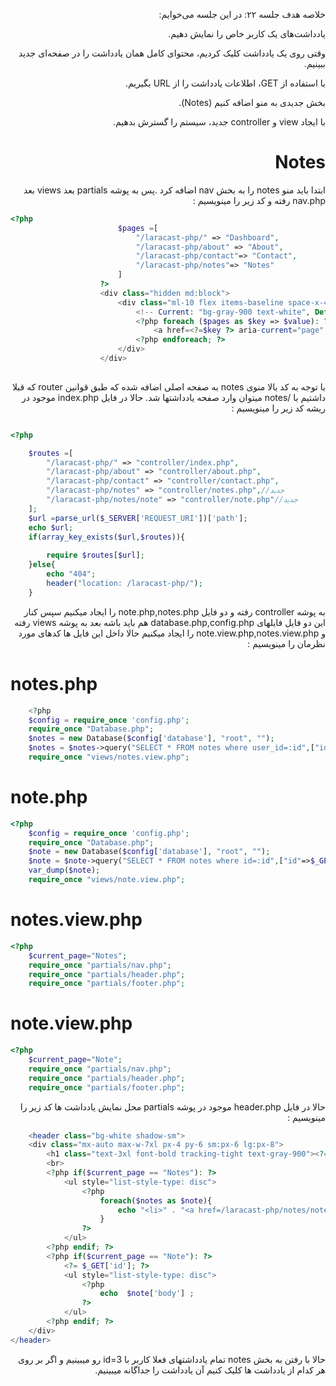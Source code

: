 <div dir="rtl">

خلاصه هدف جلسه ۲۲:
در این جلسه می‌خوایم:

یادداشت‌های یک کاربر خاص را نمایش دهیم.

وقتی روی یک یادداشت کلیک کردیم، محتوای کامل همان یادداشت را در صفحه‌ای جدید ببینیم.

با استفاده از GET، اطلاعات یادداشت را از URL بگیریم.

بخش جدیدی به منو اضافه کنیم (Notes).

با ایجاد view و controller جدید، سیستم را گسترش بدهیم.

<div dir="rtl">

# Notes
ابتدا باید منو notes را به بخش nav اضافه کرد .پس به پوشه partials بعد views بعد nav.php رفته و کد زیر را مینویسیم :
<div dir="ltr">

```php
<?php
                        $pages =[
                            "/laracast-php/" => "Dashboard",
                            "/laracast-php/about" => "About",
                            "/laracast-php/contact"=> "Contact",
                            "/laracast-php/notes"=> "Notes"
                        ]
                    ?>
                    <div class="hidden md:block">
                        <div class="ml-10 flex items-baseline space-x-4">
                            <!-- Current: "bg-gray-900 text-white", Default: "text-gray-300 hover:bg-gray-700 hover:text-white" -->
                            <?php foreach ($pages as $key => $value): ?>
                                <a href=<?=$key ?> aria-current="page" class="rounded-md bg-gray-900 px-3 py-2 text-sm font-medium text-white"><?= $value ?></a>
                            <?php endforeach; ?>
                        </div>
                    </div>
                    
```
<div dir="rtl">
با توجه به کد بالا منوی notes به صفحه اصلی اضافه شده که طبق قوانین router که قبلا داشتیم با /notes میتوان وارد صفحه یادداشتها شد.
حالا در فایل index.php موجود در ریشه کد زیر را مینویسیم :
<div dir="ltr">

```php

<?php

    $routes =[
        "/laracast-php/" => "controller/index.php",
        "/laracast-php/about" => "controller/about.php",
        "/laracast-php/contact" => "controller/contact.php",
        "/laracast-php/notes" => "controller/notes.php",//جدید
        "/laracast-php/notes/note" => "controller/note.php"//جدید
    ];
    $url =parse_url($_SERVER['REQUEST_URI'])['path'];
    echo $url;
    if(array_key_exists($url,$routes)){
    
        require $routes[$url];
    }else{
        echo "404";
        header("location: /laracast-php/");
    }

```
<div dir="rtl">
 به پوشه controller رفته و دو فایل note.php,notes.php را ایجاد میکنیم سپس کنار این دو فایل فایلهای database.php,config.php هم باید باشه بعد به پوشه views رفته و note.view.php,notes.view.php را ایجاد میکنیم
حالا داخل این فایل ها کدهای مورد نظرمان را مینویسیم :

<div dir="ltr">

# notes.php 

```php
    <?php
    $config = require_once 'config.php';
    require_once "Database.php";
    $notes = new Database($config['database'], "root", "");
    $notes = $notes->query("SELECT * FROM notes where user_id=:id",["id"=>3])->fetchAll(PDO::FETCH_ASSOC);
    require_once "views/notes.view.php";
```

# note.php

```php
<?php
    $config = require_once 'config.php';
    require_once "Database.php";
    $note = new Database($config['database'], "root", "");
    $note = $note->query("SELECT * FROM notes where id=:id",["id"=>$_GET['id']])->fetch();
    var_dump($note);
    require_once "views/note.view.php";
```

# notes.view.php

```php
<?php
    $current_page="Notes";
    require_once "partials/nav.php";
    require_once "partials/header.php";
    require_once "partials/footer.php";
```

# note.view.php

```php
<?php
    $current_page="Note";
    require_once "partials/nav.php";
    require_once "partials/header.php";
    require_once "partials/footer.php";
```
<div dir="rtl">
حالا در فایل header.php موجود در پوشه partials محل نمایش یادداشت ها کد زیر را مینویسیم :

<div dir="ltr">

```php
    <header class="bg-white shadow-sm">
    <div class="mx-auto max-w-7xl px-4 py-6 sm:px-6 lg:px-8">
        <h1 class="text-3xl font-bold tracking-tight text-gray-900"><?=$current_page ?></h1>
        <br>
        <?php if($current_page == "Notes"): ?>
            <ul style="list-style-type: disc">
                <?php
                    foreach($notes as $note){
                        echo "<li>" . "<a href=/laracast-php/notes/note?id={$note['id']} class=text-blue-500 hover:underline > " . $note['body'] . "</a></li>";
                    }
                ?>
            </ul>
        <?php endif; ?>
        <?php if($current_page == "Note"): ?>
            <?= $_GET['id']; ?>
            <ul style="list-style-type: disc">
                <?php
                    echo  $note['body'] ;
                ?>
            </ul>
        <?php endif; ?>
    </div>
</header>
```
<div dir="rtl">
حالا با رفتن به بخش notes تمام یادداشتهای فعلا کاربر با id=3 رو میبینیم و اگر بر روی هر کدام از یادداشت ها کلیک کنیم آن یادداشت را جداگانه میبینیم.